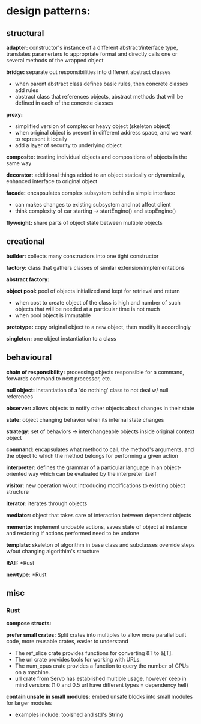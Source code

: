 # design patterns:

## structural

**adapter:** constructor's instance of a different abstract/interface type, translates paramerters to appropriate format and directly calls one or several methods of the wrapped object

**bridge:** separate out responsibilities into different abstract classes
- when parent abstract class defines basic rules, then concrete classes add
rules
- abstract class that references objects, abstract methods that will be defined
in each of the concrete classes

**proxy:** 
- simplified version of complex or heavy object (skeleton object)
- when original object is present in different address space, and we want
to represent it locally
- add a layer of security to underlying object

**composite:** treating individual objects and compositions of objects in the same way

**decorator:** additional things added to an object statically or dynamically, enhanced interface to original object

**facade:** encapsulates complex subsystem behind a simple interface
- can makes changes to existing subsystem and not affect client
- think complexity of car starting -> startEngine() and stopEngine()

**flyweight:** share parts of object state between multiple objects

## creational

**builder:** collects many constructors into one tight constructor

**factory:** class that gathers classes of similar extension/implementations

**abstract factory:** 

**object pool:** pool of objects initialized and kept for retrieval and return
- when cost to create object of the class is high
and number of such objects that will be needed at a particular time is not much
- when pool object is immutable

**prototype:** copy original object to a new object, then modify it accordingly

**singleton:** one object instantiation to a class


## behavioural

**chain of responsibility:** processing objects responsible for a command,
forwards command to next processor, etc.

**null object:** instantiation of a 'do nothing' class to not deal w/ null references

**observer:** allows objects to notify other objects about changes in their state

**state:** object changing behavior when its internal state changes

**strategy:** set of behaviors -> interchangeable objects inside original context object

**command:** encapsulates what method to call, the method's arguments, 
and the object to which the method belongs for performing a given action

**interpreter:** defines the grammar of a particular language in an 
object-oriented way which can be evaluated by the interpreter itself

**visitor:** new operation w/out introducing modifications to existing object structure

**iterator:** iterates through objects

**mediator:** object that takes care of interaction between dependent objects

**memento:** implement undoable actions, saves state of object at instance and restoring if actions performed need to be undone

**template:** skeleton of algorithm in base class and subclasses override steps w/out changing algorithim's structure

**RAII:** *Rust 

**newtype:** *Rust  


## misc


### Rust
**compose structs:**

**prefer small crates:** Split crates into multiples to allow more parallel built code, more reusable crates, easier to understand
- The ref_slice crate provides functions for converting &T to &[T].
- The url crate provides tools for working with URLs.
- The num_cpus crate provides a function to query the number of CPUs on a machine.
- url crate from Servo has established multiple usage, however keep in mind versions (1.0 and 0.5 url have different types = dependency hell)

**contain unsafe in small modules:** embed unsafe blocks into small modules for larger modules
- examples include: toolshed and std's String
